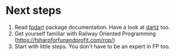 # Next steps

1. Read [fpdart](https://pub.dev/packages/fpdart) package documentation. Have a look at [dartz](https://pub.dev/packages/dartz) too.
2. Get yourself familiar with Railway Oriented Programming (https://fsharpforfunandprofit.com/rop/)
3. Start with little steps. You don't have to be an expert in FP too.
